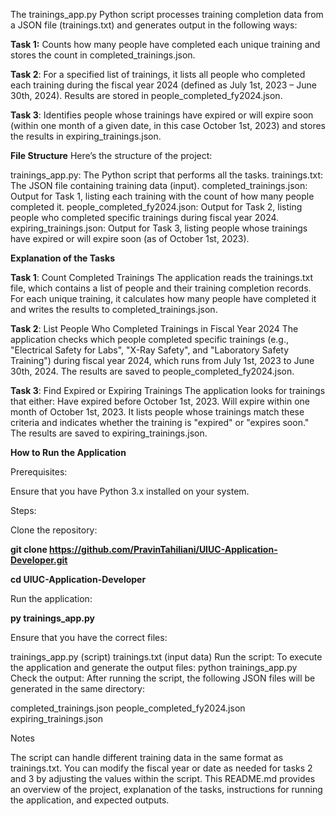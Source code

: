 The trainings_app.py Python script processes training completion data from a JSON file (trainings.txt) and generates output in the following ways:

**Task 1:** Counts how many people have completed each unique training and stores the count in completed_trainings.json.

**Task 2**: For a specified list of trainings, it lists all people who completed each training during the fiscal year 2024 (defined as July 1st, 2023 – June 30th, 2024). Results are stored in people_completed_fy2024.json.

**Task 3**: Identifies people whose trainings have expired or will expire soon (within one month of a given date, in this case October 1st, 2023) and stores the results in expiring_trainings.json.

**File Structure**
Here’s the structure of the project:

trainings_app.py: The Python script that performs all the tasks.
trainings.txt: The JSON file containing training data (input).
completed_trainings.json: Output for Task 1, listing each training with the count of how many people completed it.
people_completed_fy2024.json: Output for Task 2, listing people who completed specific trainings during fiscal year 2024.
expiring_trainings.json: Output for Task 3, listing people whose trainings have expired or will expire soon (as of October 1st, 2023).

**Explanation of the Tasks**


**Task 1**: Count Completed Trainings
The application reads the trainings.txt file, which contains a list of people and their training completion records. For each unique training, it calculates how many people have completed it and writes the results to completed_trainings.json.

**Task 2**: List People Who Completed Trainings in Fiscal Year 2024
The application checks which people completed specific trainings (e.g., "Electrical Safety for Labs", "X-Ray Safety", and "Laboratory Safety Training") during fiscal year 2024, which runs from July 1st, 2023 to June 30th, 2024. The results are saved to people_completed_fy2024.json.

**Task 3**: Find Expired or Expiring Trainings
The application looks for trainings that either:
Have expired before October 1st, 2023.
Will expire within one month of October 1st, 2023.
It lists people whose trainings match these criteria and indicates whether the training is "expired" or "expires soon." The results are saved to expiring_trainings.json.

**How to Run the Application**

Prerequisites:

Ensure that you have Python 3.x installed on your system.

Steps:

Clone the repository:

**git clone https://github.com/PravinTahiliani/UIUC-Application-Developer.git**

**cd UIUC-Application-Developer**

Run the application:

**py trainings_app.py**

Ensure that you have the correct files:

trainings_app.py (script)
trainings.txt (input data)
Run the script: To execute the application and generate the output files:
python trainings_app.py
Check the output: After running the script, the following JSON files will be generated in the same directory:

completed_trainings.json
people_completed_fy2024.json
expiring_trainings.json

Notes

The script can handle different training data in the same format as trainings.txt.
You can modify the fiscal year or date as needed for tasks 2 and 3 by adjusting the values within the script.
This README.md provides an overview of the project, explanation of the tasks, instructions for running the application, and expected outputs.
